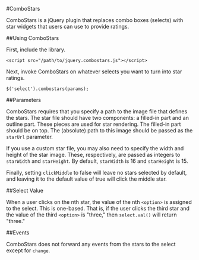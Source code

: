 #ComboStars

ComboStars is a jQuery plugin that replaces combo boxes (selects) with star widgets that users can use to provide ratings.

##Using ComboStars

First, include the library.

```
<script src="/path/to/jquery.combostars.js"></script>
```

Next, invoke ComboStars on whatever selects you want to turn into star ratings.

```
$('select').combostars(params);
```

##Parameters

ComboStars requires that you specify a path to the image file that defines the stars. The star file should have two components: a filled-in part and an outline part. These pieces are used for star rendering. The filled-in part should be on top. The (absolute) path to this image should be passed as the ```starUrl``` parameter.

If you use a custom star file, you may also need to specify the width and height of the star image. These, respectively, are passed as integers to ```starWidth``` and ```starHeight```. By default, ```starWidth``` is 16 and ```starHeight``` is 15.

Finally, setting ```clickMiddle``` to false will leave no stars selected by default, and leaving it to the default value of true will click the middle star.

##Select Value

When a user clicks on the nth star, the value of the nth ```<option>``` is assigned to the select. This is one-based. That is, if the user clicks the third star and the value of the third ```<option>``` is "three," then ```select.val()``` will return "three."

##Events

ComboStars does not forward any events from the stars to the select except for ```change```.
